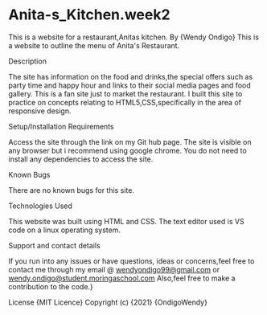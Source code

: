 # Anita-s_Kitchen.week2
This is a website for a restaurant,Anitas kitchen.
By {Wendy Ondigo} 
This is a website to outline the menu of Anita's Restaurant.

Description 

The site has information on the food and drinks,the special offers such as party time and happy hour and links to their social media pages and food gallery. This is a fan site just to market the restaurant. I built this site to practice on concepts relating to HTML5,CSS,specifically in the area of responsive design.

Setup/Installation Requirements 

Access the site through the link on my Git hub page. The site is visible on any browser but i recommend using google chrome. You do not need to install any dependencies to access the site.

Known Bugs 

There are no known bugs for this site.

Technologies Used 

This website was built using HTML and CSS. The text editor used is VS code on a linux operating system.

Support and contact details 

If you run into any issues or have questions, ideas or concerns,feel free to contact me through my email @ wendyondigo99@gmail.com or wendy.ondigo@student.moringaschool.com Also,feel free to make a contribution to the code.}

License {MIT Licence} Copyright (c) {2021} {OndigoWendy}
